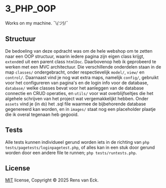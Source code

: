 # 3_PHP_OOP
Works on my machine. ¯\\_(ツ)_/¯ 

## Structuur

De bedoeling van deze opdracht was om de hele webshop om te zetten naar een OOP structuur, waarin iedere pagina zijn eigen class krijgt, `extend`ed uit een parent class `htmlDoc`. Daarbovenop heb ik geprobeerd te werken met een MVC architectuur. Die verschillende onderdelen staan in de map `classes/` ondergebracht, onder respectievelijk `model/`, `view/` en `control/`. Daarnaast vind je nog wat extra maps, namelijk `config/`, gebruikt voor het configureren van pagina's en de login info voor de database, `database/` welke classes bevat voor het aanleggen van de database connectie en CRUD operaties, en `utils/` voor wat overblijfseltjes die het algehele schrijven van het project wat vergemakkelijkt hebben. Onder `assets` vind je (in `db`) het .sql file waarmee de bijbehorende database gegenereerd kan worden, en in `images/` staat nog een placeholder plaatje die ik overal tegenaan heb gegooid.

## Tests

Alle tests kunnen individueel gerund worden iets in de richting van `php tests/pagetests/loginpagetest.php`, of alles kan in een stuk door gerund worden door een andere file te runnen; `php tests/runtests.php`. 

## License

[MIT](https://choosealicense.com/licenses/mit/) license, Copyright © 2025 Rens van Eck.